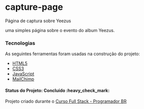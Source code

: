 <h1> capture-page </h1>
Página de captura sobre Yeezus

uma simples página sobre o evento do album Yeezus.

### Tecnologias

As seguintes ferramentas foram usadas na construção do projeto:

- [HTML5](https://developer.mozilla.org/en-US/docs/Glossary/HTML5)
- [CSS3](https://developer.mozilla.org/pt-BR/docs/Web/CSS)
- [JavaScript](https://developer.mozilla.org/pt-BR/docs/Web/JavaScript)
- [MailChimp](https://login.mailchimp.com/)

<h4>
 Status do Projeto: Concluído :heavy_check_mark:
</h4>

<p>Projeto criado durante o <a href="https://programadorbr.com/">Curso Full Stack - Programador BR</a></p>
